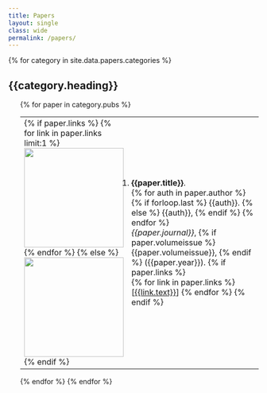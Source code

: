 ```yaml
---
title: Papers
layout: single
class: wide
permalink: /papers/
---
```



{% for category in site.data.papers.categories %}
  <h2>{{category.heading}}</h2>
  <ol>
  {% for paper in category.pubs %}
    <table>
      <td style="width:20%">
      {% if paper.links %}
        {% for link in paper.links limit:1 %}
        <a href="{{link.url}}">
          <img src=
              "{{ paper.image_path }}"
              width="200" height="200"
          >
        </a>
        {% endfor %} 
      {% else %}
          <img src=
              "{{ paper.image_path }}"
              width="200" height="200"
          >
      {% endif %}
      </td>
      <td>
        <li><strong>{{paper.title}}</strong>.
        <br>
        {% for auth in paper.author %}
          {% if forloop.last %}
            {{auth}}.
        {% else %}
            {{auth}},
        {% endif %}
        {% endfor %}
        <br>
        <em>{{paper.journal}}</em>, 
        {% if paper.volumeissue %}
          {{paper.volumeissue}},
        {% endif %}
        ({{paper.year}}).
        {% if paper.links %}
        <br>
          {% for link in paper.links %}
            [<a href="{{link.url}}">{{link.text}}</a>] 
          {% endfor %}
        {% endif %}
        </li>
      </td>
    </table>
    {% endfor %}
{% endfor %}
  </ol>

